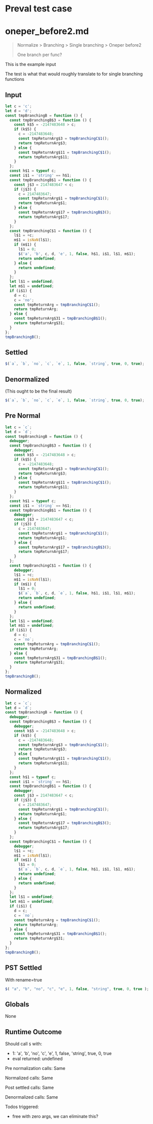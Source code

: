 # Preval test case

# oneper_before2.md

> Normalize > Branching > Single branching > Oneper before2
>
> One branch per func?

This is the example input

The test is what that would roughly translate to for single branching functions

## Input

`````js filename=intro
let c = 'c';
let d = 'd';
const tmpBranchingB = function () {
  const tmpBranchingB$3 = function () {
    const k$5 = -2147483648 > c;
    if (k$5) {
      c = -2147483648;
      const tmpReturnArg$3 = tmpBranchingC$1();
      return tmpReturnArg$3;
    } else {
      const tmpReturnArg$11 = tmpBranchingC$1();
      return tmpReturnArg$11;
    }
  };
  const h$1 = typeof c;
  const i$1 = 'string' == h$1;
  const tmpBranchingB$1 = function () {
    const j$3 = 2147483647 < c;
    if (j$3) {
      c = 2147483647;
      const tmpReturnArg$1 = tmpBranchingC$1();
      return tmpReturnArg$1;
    } else {
      const tmpReturnArg$17 = tmpBranchingB$3();
      return tmpReturnArg$17;
    }
  };
  const tmpBranchingC$1 = function () {
    l$1 = +c;
    m$1 = isNaN(l$1);
    if (m$1) {
      l$1 = 0;
      $('a', 'b', c, d, 'e', 1, false, h$1, i$1, l$1, m$1);
      return undefined;
    } else {
      return undefined;
    }
  };
  let l$1 = undefined;
  let m$1 = undefined;
  if (i$1) {
    d = c;
    c = 'no';
    const tmpReturnArg = tmpBranchingC$1();
    return tmpReturnArg;
  } else {
    const tmpReturnArg$31 = tmpBranchingB$1();
    return tmpReturnArg$31;
  }
};
tmpBranchingB();

`````

## Settled


`````js filename=intro
$(`a`, `b`, `no`, `c`, `e`, 1, false, `string`, true, 0, true);
`````

## Denormalized
(This ought to be the final result)

`````js filename=intro
$(`a`, `b`, `no`, `c`, `e`, 1, false, `string`, true, 0, true);
`````

## Pre Normal


`````js filename=intro
let c = `c`;
let d = `d`;
const tmpBranchingB = function () {
  debugger;
  const tmpBranchingB$3 = function () {
    debugger;
    const k$5 = -2147483648 > c;
    if (k$5) {
      c = -2147483648;
      const tmpReturnArg$3 = tmpBranchingC$1();
      return tmpReturnArg$3;
    } else {
      const tmpReturnArg$11 = tmpBranchingC$1();
      return tmpReturnArg$11;
    }
  };
  const h$1 = typeof c;
  const i$1 = `string` == h$1;
  const tmpBranchingB$1 = function () {
    debugger;
    const j$3 = 2147483647 < c;
    if (j$3) {
      c = 2147483647;
      const tmpReturnArg$1 = tmpBranchingC$1();
      return tmpReturnArg$1;
    } else {
      const tmpReturnArg$17 = tmpBranchingB$3();
      return tmpReturnArg$17;
    }
  };
  const tmpBranchingC$1 = function () {
    debugger;
    l$1 = +c;
    m$1 = isNaN(l$1);
    if (m$1) {
      l$1 = 0;
      $(`a`, `b`, c, d, `e`, 1, false, h$1, i$1, l$1, m$1);
      return undefined;
    } else {
      return undefined;
    }
  };
  let l$1 = undefined;
  let m$1 = undefined;
  if (i$1) {
    d = c;
    c = `no`;
    const tmpReturnArg = tmpBranchingC$1();
    return tmpReturnArg;
  } else {
    const tmpReturnArg$31 = tmpBranchingB$1();
    return tmpReturnArg$31;
  }
};
tmpBranchingB();
`````

## Normalized


`````js filename=intro
let c = `c`;
let d = `d`;
const tmpBranchingB = function () {
  debugger;
  const tmpBranchingB$3 = function () {
    debugger;
    const k$5 = -2147483648 > c;
    if (k$5) {
      c = -2147483648;
      const tmpReturnArg$3 = tmpBranchingC$1();
      return tmpReturnArg$3;
    } else {
      const tmpReturnArg$11 = tmpBranchingC$1();
      return tmpReturnArg$11;
    }
  };
  const h$1 = typeof c;
  const i$1 = `string` == h$1;
  const tmpBranchingB$1 = function () {
    debugger;
    const j$3 = 2147483647 < c;
    if (j$3) {
      c = 2147483647;
      const tmpReturnArg$1 = tmpBranchingC$1();
      return tmpReturnArg$1;
    } else {
      const tmpReturnArg$17 = tmpBranchingB$3();
      return tmpReturnArg$17;
    }
  };
  const tmpBranchingC$1 = function () {
    debugger;
    l$1 = +c;
    m$1 = isNaN(l$1);
    if (m$1) {
      l$1 = 0;
      $(`a`, `b`, c, d, `e`, 1, false, h$1, i$1, l$1, m$1);
      return undefined;
    } else {
      return undefined;
    }
  };
  let l$1 = undefined;
  let m$1 = undefined;
  if (i$1) {
    d = c;
    c = `no`;
    const tmpReturnArg = tmpBranchingC$1();
    return tmpReturnArg;
  } else {
    const tmpReturnArg$31 = tmpBranchingB$1();
    return tmpReturnArg$31;
  }
};
tmpBranchingB();
`````

## PST Settled
With rename=true

`````js filename=intro
$( "a", "b", "no", "c", "e", 1, false, "string", true, 0, true );
`````

## Globals

None

## Runtime Outcome

Should call `$` with:
 - 1: 'a', 'b', 'no', 'c', 'e', 1, false, 'string', true, 0, true
 - eval returned: undefined

Pre normalization calls: Same

Normalized calls: Same

Post settled calls: Same

Denormalized calls: Same

Todos triggered:
- free with zero args, we can eliminate this?